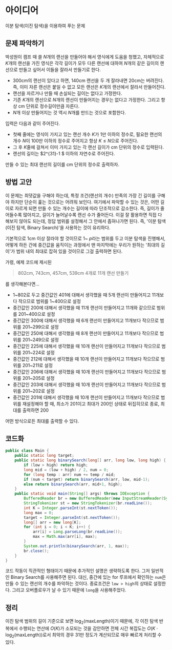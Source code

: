 # 아이디어
이분 탐색(이진 탐색)을 이용하여 푸는 문제

## 문제 파악하기
박성원이 캠프 때 쓸 $N$개의 랜선을 만들어야 해서 영식에게 도움을 청했고, 자체적으로 $K$개의 랜선을 가진 영식은 각각 길이가 모두 다른 랜선에 대하여 $N$개의 같은 길이의 랜선으로 만들고 싶어서 이들을 잘라서 만들기로 한다.
- 300cm의 랜선이 있다고 하면, 140cm 랜선을 두 개 잘라내면 20cm는 버려진다. 즉, 이미 자른 랜선은 붙일 수 없고 모든 랜선은 $K$개의 랜선에서 잘라서 만들어진다.
- 랜선을 자르거나 만들 때 손실되는 길이는 없다고 가정한다.
- 기존  $K$개의 랜선으로 $N$개의 랜선이 만들어지는 경우는 없다고 가정한다. 그리고 항상 cm 단위로 정수길이만큼 자른다.
- $N$개 이상 만들어지는 것 역시 $N$개를 만드는 것으로 포함한다.

입력은 다음과 같이 주어진다.
- 첫째 줄에는 영식이 가지고 있는 랜선 개수 $K$가 1만 이하의 정수로, 필요한 랜선의 개수 $N$이 100만 이하의 정수로 주어지고 항상 $K≤N$으로 주어진다.
- 그 후 $K$줄에 걸쳐서 이미 가지고 있는 각 랜선 길이가 cm 단위의 정수로 입력된다.
- 랜선의 길이는 $2^{31}-1
$ 이하의 자연수로 주어진다.

만들 수 있는 최대 랜선의 길이를 cm 단위의 정수로 출력하자.

## 방법 고안
이 문제는 최댓값을 구해야 하는데, 특정 조건(랜선의 개수) 만족의 가장 긴 길이를 구해야 하지만 단순이 훑는 것으로는 어려워 보인다. 여기에서 파악할 수 있는 것은, 어떤 길이로 자르게 되면 만들 수 있는 개수는 길이에 따라 단조적으로 감소한다. 즉, 길이가 줄어들수록 많아지고, 길이가 늘어날수록 랜선 수가 줄어든다. 이걸 잘 활용하면 직접 다 해보지 않아도 되는데, 정답 범위를 설정해서 그 안에서 좁혀나가면 된다. 즉, '이분 탐색(이진 탐색, Binary Search)'을 사용하는 것이 유리하다.

기본적으로 1cm 이상 잘라야 할 것이므로 1~ $p$라는 범위를 두고 이분 탐색을 진행해서, 어떻게 하든 간에 중간값을 움직이는 과정에서 맨 마지막에는 우리가 원하는 '최대의 길이'가 범위 내의 최대로 잡혀 있을 것이므로 그걸 출력하면 된다.

가령, 예제 코드에 제시된
> 802cm, 743cm, 457cm, 539cm 4개로 11개 랜선 만들기

를 생각해본다면...
- 1~802로 두고 중간값인 401에 대해서 생각했을 때 5개 랜선이 만들어지고 11개보다 작으므로 범위를 1~400으로 설정
- 중간값인 200에 대해서 생각했을 때 11개 랜선이 만들어지고 11개와 같으므로 범위를 201~400으로 설정
- 중간값인 300에 대해서 생각했을 때 6개 랜선이 만들어지고 11개보다 작으므로 범위를 201~299으로 설정
- 중간값인 250에 대해서 생각했을 때 8개 랜선이 만들어지고 11개보다 작으므로 범위를 201~249으로 설정
- 중간값인 225에 대해서 생각했을 때 10개 랜선이 만들어지고 11개보다 작으므로 범위를 201~224로 설정
- 중간값인 212에 대해서 생각했을 때 10개 랜선이 만들어지고 11개보다 작으므로 범위를 201~211로 설정
- 중간값인 206에 대해서 생각했을 때 10개 랜선이 만들어지고 11개보다 작으므로 범위를 201~205로 설정
- 중간값인 203에 대해서 생각했을 때 10개 랜선이 만들어지고 11개보다 작으므로 범위를 201~202로 설정
- 중간값인 201에 대해서 생각했을 때 10개 랜선이 만들어지고 11개보다 작으므로 범위를 재설정해야 할 때, 최소가 201이고 최대가 200인 상태로 뒤집히므로 종료, 최대를 출력하면 200

어떤 방식으로든 최대를 출력할 수 있다.

## 코드화
```java
public class Main {
    public static long target;
    public static long binarySearch(long[] arr, long low, long high) {
        if (low > high) return high;
        long mid = (low + high) / 2, num = 0;
        for (long temp : arr) num += temp / mid;
        if (num < target) return binarySearch(arr, low, mid-1);
        else return binarySearch(arr, mid+1, high);
    }
    public static void main(String[] args) throws IOException {
        BufferedReader br = new BufferedReader(new InputStreamReader(System.in));
        StringTokenizer st = new StringTokenizer(br.readLine());
        int K = Integer.parseInt(st.nextToken());
        long max = 0;
        target = Integer.parseInt(st.nextToken());
        long[] arr = new long[K];
        for (int i = 0; i < K; i++) {
            arr[i] = Long.parseLong(br.readLine());
            max = Math.max(arr[i], max);
        }
        System.out.println(binarySearch(arr, 1, max));
        br.close();
    }
}
```

코드 작동이 직관적인 형태이기 때문에 추가적인 설명은 생략하도록 한다. 그저 일반적인 Binary Search를 사용해주면 된다. 대신, 중간에 있는 for 루프에서 확인하는 `num`은 만들 수 있는 랜선의 개수를 파악하는 것이다. 종료조건은 `low > high`의 상태로 설정한다. 그리고 오버플로우가 날 수 있기 때문에 `long`을 사용해주었다.

## 정리
이진 탐색 범위의 길이 기준으로 보면 $\log_2(\text{maxLength})$이기 때문에, 각 이진 탐색 반복에서 수행되는 연산에 $O(K)$가 소모되는 것을 감안하면 전체 시간 복잡도는 $O(K\cdot\log_2(\text{maxLength}))$로서 최악의 경우 31만 정도가 계산되므로 매우 빠르게 처리할 수 있다. 
